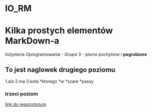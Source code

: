 IO_RM
=====

# Kilka prostych elementów MarkDown-a
Inżynieria Oprogramowania - *Grupa* 3 - pismo _pochylone_ i **pogrubione**
## To jest naglowek drugiego poziomu
1.ala
2.ma
3.kota
  *ktorego
  *w
  *szare
  *passy
### trzeci poziom
[link do repozytorium](https://github.com/rafalmotyl/IO_RM)
